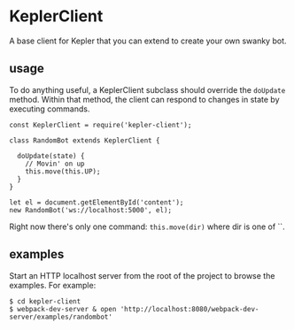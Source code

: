 # KeplerClient

A base client for Kepler that you can extend to create your own swanky bot.

## usage

To do anything useful, a KeplerClient subclass should override the `doUpdate` method. Within that method, the client can respond to changes in state by executing commands.

    const KeplerClient = require('kepler-client');

    class RandomBot extends KeplerClient {

      doUpdate(state) {
        // Movin' on up
        this.move(this.UP);
      }
    } 

    let el = document.getElementById('content');
    new RandomBot('ws://localhost:5000', el);

Right now there's only one command: `this.move(dir)` where dir is one of ``. 

## examples

Start an HTTP localhost server from the root of the project to browse the examples. For example:

    $ cd kepler-client
    $ webpack-dev-server & open 'http://localhost:8080/webpack-dev-server/examples/randombot'